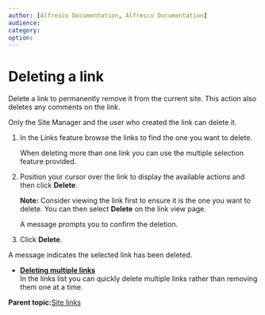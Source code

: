 ```yaml
---
author: [Alfresco Documentation, Alfresco Documentation]
audience: 
category: 
option: 
---
```


# Deleting a link

Delete a link to permanently remove it from the current site. This action also deletes any comments on the link.

Only the Site Manager and the user who created the link can delete it.

1.  In the Links feature browse the links to find the one you want to delete.

    When deleting more than one link you can use the multiple selection feature provided.

2.  Position your cursor over the link to display the available actions and then click **Delete**.

    **Note:** Consider viewing the link first to ensure it is the one you want to delete. You can then select **Delete** on the link view page.

    A message prompts you to confirm the deletion.

3.  Click **Delete**.


A message indicates the selected link has been deleted.

-   **[Deleting multiple links](../tasks/links-delete-multiple.md)**  
In the links list you can quickly delete multiple links rather than removing them one at a time.

**Parent topic:**[Site links](../concepts/links-intro.md)

